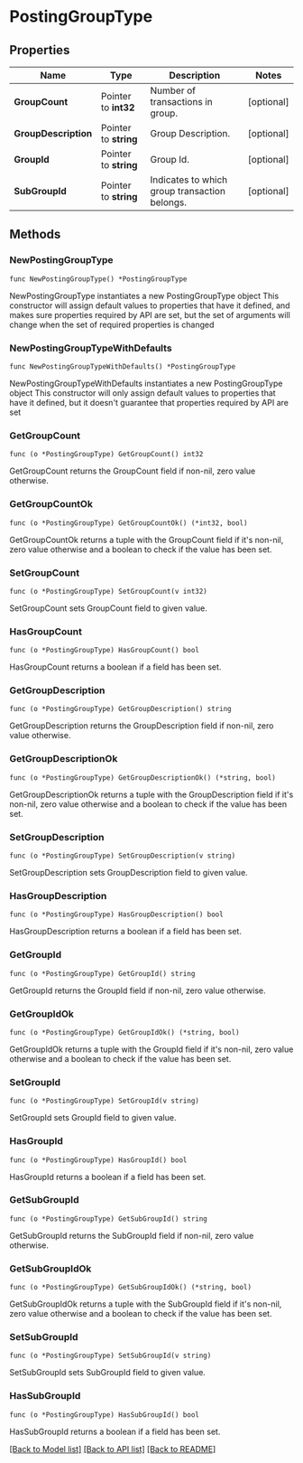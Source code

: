 # PostingGroupType

## Properties

Name | Type | Description | Notes
------------ | ------------- | ------------- | -------------
**GroupCount** | Pointer to **int32** | Number of transactions in group. | [optional] 
**GroupDescription** | Pointer to **string** | Group Description. | [optional] 
**GroupId** | Pointer to **string** | Group Id. | [optional] 
**SubGroupId** | Pointer to **string** | Indicates to which group transaction belongs. | [optional] 

## Methods

### NewPostingGroupType

`func NewPostingGroupType() *PostingGroupType`

NewPostingGroupType instantiates a new PostingGroupType object
This constructor will assign default values to properties that have it defined,
and makes sure properties required by API are set, but the set of arguments
will change when the set of required properties is changed

### NewPostingGroupTypeWithDefaults

`func NewPostingGroupTypeWithDefaults() *PostingGroupType`

NewPostingGroupTypeWithDefaults instantiates a new PostingGroupType object
This constructor will only assign default values to properties that have it defined,
but it doesn't guarantee that properties required by API are set

### GetGroupCount

`func (o *PostingGroupType) GetGroupCount() int32`

GetGroupCount returns the GroupCount field if non-nil, zero value otherwise.

### GetGroupCountOk

`func (o *PostingGroupType) GetGroupCountOk() (*int32, bool)`

GetGroupCountOk returns a tuple with the GroupCount field if it's non-nil, zero value otherwise
and a boolean to check if the value has been set.

### SetGroupCount

`func (o *PostingGroupType) SetGroupCount(v int32)`

SetGroupCount sets GroupCount field to given value.

### HasGroupCount

`func (o *PostingGroupType) HasGroupCount() bool`

HasGroupCount returns a boolean if a field has been set.

### GetGroupDescription

`func (o *PostingGroupType) GetGroupDescription() string`

GetGroupDescription returns the GroupDescription field if non-nil, zero value otherwise.

### GetGroupDescriptionOk

`func (o *PostingGroupType) GetGroupDescriptionOk() (*string, bool)`

GetGroupDescriptionOk returns a tuple with the GroupDescription field if it's non-nil, zero value otherwise
and a boolean to check if the value has been set.

### SetGroupDescription

`func (o *PostingGroupType) SetGroupDescription(v string)`

SetGroupDescription sets GroupDescription field to given value.

### HasGroupDescription

`func (o *PostingGroupType) HasGroupDescription() bool`

HasGroupDescription returns a boolean if a field has been set.

### GetGroupId

`func (o *PostingGroupType) GetGroupId() string`

GetGroupId returns the GroupId field if non-nil, zero value otherwise.

### GetGroupIdOk

`func (o *PostingGroupType) GetGroupIdOk() (*string, bool)`

GetGroupIdOk returns a tuple with the GroupId field if it's non-nil, zero value otherwise
and a boolean to check if the value has been set.

### SetGroupId

`func (o *PostingGroupType) SetGroupId(v string)`

SetGroupId sets GroupId field to given value.

### HasGroupId

`func (o *PostingGroupType) HasGroupId() bool`

HasGroupId returns a boolean if a field has been set.

### GetSubGroupId

`func (o *PostingGroupType) GetSubGroupId() string`

GetSubGroupId returns the SubGroupId field if non-nil, zero value otherwise.

### GetSubGroupIdOk

`func (o *PostingGroupType) GetSubGroupIdOk() (*string, bool)`

GetSubGroupIdOk returns a tuple with the SubGroupId field if it's non-nil, zero value otherwise
and a boolean to check if the value has been set.

### SetSubGroupId

`func (o *PostingGroupType) SetSubGroupId(v string)`

SetSubGroupId sets SubGroupId field to given value.

### HasSubGroupId

`func (o *PostingGroupType) HasSubGroupId() bool`

HasSubGroupId returns a boolean if a field has been set.


[[Back to Model list]](../README.md#documentation-for-models) [[Back to API list]](../README.md#documentation-for-api-endpoints) [[Back to README]](../README.md)


